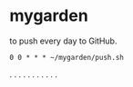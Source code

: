 # mygarden
to push every day to GitHub.

```
0 0 * * * ~/mygarden/push.sh
```
.
.
.
.
.
.
.
.
.
.
.

